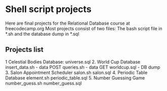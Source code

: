 # Shell script projects

Here are final projects for the Relational Database course at freecodecamp.org
Most projects consist of two files: The bash script file in *.sh and the database dump in *.sql

## Projects list

1 Celestial Bodies Database:
      universe.sql
2. World Cup Database
      insert_data.sh - data POST
      queries.sh - data GET
      worldcup.sql - DB dump
3. Salon Appointment Scheduler
   salon.sh
   salon.sql
4. Periodic Table Database
   element.sh
   periodic_table.sql
5. Number Guessing Game
   number_guess.sh
   number_guess.sql

